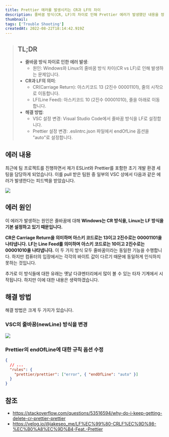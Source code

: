 ```yaml
---
title: Prettier 에러를 발생시키는 CR과 LF의 차이
description: 줄바꿈 방식(CR, LF)의 차이로 인해 Prettier 에러가 발생했던 내용을 정리합니다.
thumbnail:
tags: ['Trouble Shooting']
createdAt: 2022-08-22T18:14:42.919Z
---
```


> ## TL;DR
>
> - **줄바꿈 방식 차이로 인한 에러 발생**:
>   - 원인: Windows와 Linux의 줄바꿈 방식 차이(CR vs LF)로 인해 발생하는 문제입니다.
> - **CR과 LF의 의미**:
>   - CR(Carriage Return): 아스키코드 13 (2진수 00001101), 줄의 시작으로 이동합니다.
>   - LF(Line Feed): 아스키코드 10 (2진수 00001010), 줄을 아래로 이동합니다.
> - **해결 방법**:
>   - VSC 설정 변경: Visual Studio Code에서 줄바꿈 방식을 LF로 설정합니다.
>   - Prettier 설정 변경: .eslintrc.json 파일에서 endOfLine 옵션을 "auto"로 설정합니다.

## 에러 내용

최근에 팀 프로젝트를 진행하면서 제가 ESLint와 Prettier를 포함한 초기 개발 환경 세팅을 담당하게 되었습니다. 이를 pull 받은 팀원 중 일부의 VSC 상에서 다음과 같은 에러가 발생한다는 피드백을 받았습니다.

![](/assets/contents/error-cr-lf/1.png)

## 에러 원인

이 에러가 발생하는 원인은 줄바꿈에 대해 **Windows는 CR 방식을, Linux는 LF 방식을 기본 설정하고 있기 때문입니다.**

**CR은 Carriage Return을 의미하며 아스키 코드로는 13이고 2진수로는 00001101을 나타냅니다.** **LF는 Line Feed를 의미하며 아스키 코드로는 10이고 2진수로는 00001010을 나타냅니다.** 이 두 가지 방식 모두 줄바꿈이라는 동일한 기능을 수행합니다. 하지만 컴퓨터의 입장에서는 각각의 바이트 값이 다르기 때문에 동일하게 인식하지 못하는 것입니다.

추가로 이 방식들에 대한 유래는 옛날 다큐멘터리에서 많이 볼 수 있는 타자 기계에서 시작됩니다. 하지만 이에 대한 내용은 생략하겠습니다.

## 해결 방법

해결 방법은 크게 두 가지가 있습니다.

### VSC의 줄바꿈(newLine) 방식을 변경

![](/assets/contents/error-cr-lf/2.png)

### Prettier의 endOfLine에 대한 규칙 옵션 수정

```json title=".eslintrc.json"
{
  // ...
  "rules": {
    "prettier/prettier": ["error", { "endOfLine": "auto" }]
  }
}
```

## 참조

- https://stackoverflow.com/questions/53516594/why-do-i-keep-getting-delete-cr-prettier-prettier
- https://velog.io/@jakeseo_me/LF%EC%99%80-CRLF%EC%9D%98-%EC%B0%A8%EC%9D%B4-Feat.-Prettier
